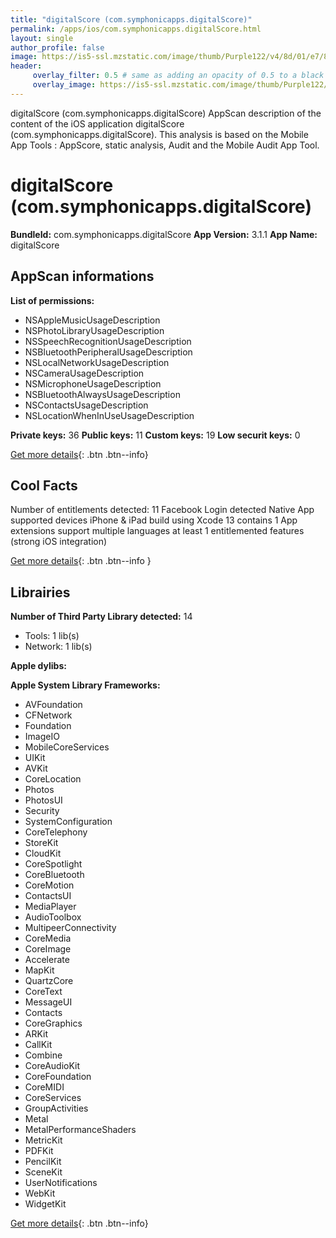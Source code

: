 ```yaml
---
title: "digitalScore (com.symphonicapps.digitalScore)"
permalink: /apps/ios/com.symphonicapps.digitalScore.html
layout: single
author_profile: false
image: https://is5-ssl.mzstatic.com/image/thumb/Purple122/v4/8d/01/e7/8d01e732-df7e-d1a6-ff44-8a4bf534ca22/AppIcon-0-1x_U007emarketing-0-10-0-85-220.png/512x512bb.jpg
header: 
     overlay_filter: 0.5 # same as adding an opacity of 0.5 to a black background
     overlay_image: https://is5-ssl.mzstatic.com/image/thumb/Purple122/v4/8d/01/e7/8d01e732-df7e-d1a6-ff44-8a4bf534ca22/AppIcon-0-1x_U007emarketing-0-10-0-85-220.png/512x512bb.jpg
---
```

digitalScore (com.symphonicapps.digitalScore) AppScan description of the content of the iOS application digitalScore (com.symphonicapps.digitalScore). This analysis is based on the Mobile App Tools : AppScore, static analysis, Audit and the Mobile Audit App Tool.

# digitalScore (com.symphonicapps.digitalScore)

**BundleId:** com.symphonicapps.digitalScore
**App Version:** 3.1.1
**App Name:** digitalScore


## AppScan informations 

**List of permissions:** 
- NSAppleMusicUsageDescription
- NSPhotoLibraryUsageDescription
- NSSpeechRecognitionUsageDescription
- NSBluetoothPeripheralUsageDescription
- NSLocalNetworkUsageDescription
- NSCameraUsageDescription
- NSMicrophoneUsageDescription
- NSBluetoothAlwaysUsageDescription
- NSContactsUsageDescription
- NSLocationWhenInUseUsageDescription
  
  
**Private keys:** 36
**Public keys:** 11
**Custom keys:** 19
**Low securit keys:** 0
  
[Get more details](/pricing.html){: .btn .btn--info}

## Cool Facts

Number of entitlements detected: 11
Facebook Login detected
Native App
supported devices iPhone & iPad
build using Xcode 13
contains 1 App extensions
support multiple languages
at least 1 entitlemented features (strong iOS integration)
  
[Get more details](/pricing.html){: .btn .btn--info }

## Librairies 
**Number of Third Party Library detected:** 14
- Tools: 1 lib(s)
- Network: 1 lib(s)


**Apple dylibs:**


**Apple System Library Frameworks:**
- AVFoundation
- CFNetwork
- Foundation
- ImageIO
- MobileCoreServices
- UIKit
- AVKit
- CoreLocation
- Photos
- PhotosUI
- Security
- SystemConfiguration
- CoreTelephony
- StoreKit
- CloudKit
- CoreSpotlight
- CoreBluetooth
- CoreMotion
- ContactsUI
- MediaPlayer
- AudioToolbox
- MultipeerConnectivity
- CoreMedia
- CoreImage
- Accelerate
- MapKit
- QuartzCore
- CoreText
- MessageUI
- Contacts
- CoreGraphics
- ARKit
- CallKit
- Combine
- CoreAudioKit
- CoreFoundation
- CoreMIDI
- CoreServices
- GroupActivities
- Metal
- MetalPerformanceShaders
- MetricKit
- PDFKit
- PencilKit
- SceneKit
- UserNotifications
- WebKit
- WidgetKit


  
[Get more details](/pricing.html){: .btn .btn--info}

